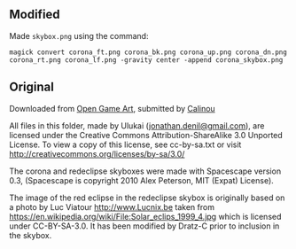 ## Modified

Made `skybox.png` using the command:

```
magick convert corona_ft.png corona_bk.png corona_up.png corona_dn.png corona_rt.png corona_lf.png -gravity center -append corona_skybox.png
```

## Original
Downloaded from [Open Game Art](https://opengameart.org/content/ulukais-space-skyboxes), submitted by [Calinou](https://opengameart.org/users/calinou)

All files in this folder, made by Ulukai (jonathan.denil@gmail.com), are
licensed under the Creative Commons Attribution-ShareAlike 3.0 Unported License.
To view a copy of this license, see cc-by-sa.txt or visit
http://creativecommons.org/licenses/by-sa/3.0/

The corona and redeclipse skyboxes were made with Spacescape version 0.3,
(Spacescape is copyright 2010 Alex Peterson, MIT (Expat) License).

The image of the red eclipse in the redeclipse skybox is originally based on a
photo by Luc Viatour <http://www.Lucnix.be> taken from
<https://en.wikipedia.org/wiki/File:Solar_eclips_1999_4.jpg> which is
licensed under CC-BY-SA-3.0.
It has been modified by Dratz-C prior to inclusion in the skybox.
